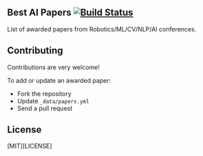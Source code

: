 ## Best AI Papers [![Build Status](https://travis-ci.com/clemense/ai-bestpapers.svg?branch=gh-pages)](https://travis-ci.com/clemense/ai-bestpapers)

List of awarded papers from Robotics/ML/CV/NLP/AI conferences.

## Contributing

Contributions are very welcome!

To add or update an awarded paper:
- Fork the repository
- Update `_data/papers.yml`
- Send a pull request

## License

[MIT][LICENSE]
